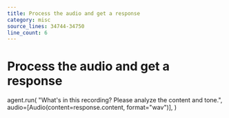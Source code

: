 ```yaml
---
title: Process the audio and get a response
category: misc
source_lines: 34744-34750
line_count: 6
---
```


# Process the audio and get a response
agent.run(
    "What's in this recording? Please analyze the content and tone.",
    audio=[Audio(content=response.content, format="wav")],
)

